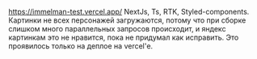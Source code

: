 https://immelman-test.vercel.app/
NextJs, Ts, RTK, Styled-components.
Картинки не всех персонажей загружаются, потому что при сборке слишком много параллельных запросов происходит, и яндекс картинкам это не нравится, пока не придумал как исправить. Это проявилось только на деплое на vercel'е.
